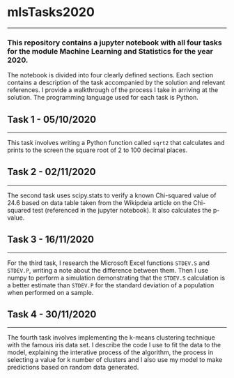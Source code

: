 # mlsTasks2020
***


### This repository contains a jupyter notebook with all four tasks for the module Machine Learning and Statistics for the year 2020.

The notebook is divided into four clearly defined sections. Each section contains a description of the task accompanied by the solution and relevant references. I provide a walkthrough of the process I take in arriving at the solution. The programming language used for each task is Python.

## Task 1 - 05/10/2020
***
This task involves writing a Python function called `sqrt2` that calculates and prints to the screen the square root of 2 to 100 decimal places. 

## Task 2 - 02/11/2020
***
The second task uses scipy.stats to verify a known Chi-squared value of 24.6 based on data table taken from the Wikipdeia article on the Chi-squared test (referenced in the jupyter notebook). It also calculates the p-value.

## Task 3 - 16/11/2020
***
For the third task, I research the Microsoft Excel functions `STDEV.S` and `STDEV.P`, writing a note about the difference between them. Then I use numpy to perform a simulation demonstrating that the `STDEV.S` calculation is a better estimate than `STDEV.P` for the standard deviation of a population when performed on a sample.

## Task 4 - 30/11/2020
***
The fourth task involves implementing the k-means clustering technique with the famous iris data set. I describe the code I use to fit the data to the model, explaining the interative process of the algorithm, the process in selecting a value for k number of clusters and I also use my model to make predictions based on random data generated.

